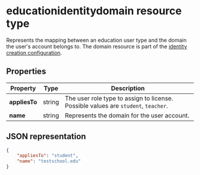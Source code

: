 # educationidentitydomain resource type

Represents the mapping between an education user type and the domain the user's account belongs to. The domain resource is part of the [identity creation configuration](educationidentitycreationconfiguration.md). 

## Properties

| Property | Type | Description |
|-|-|-|
| **appliesTo** | string |  The user role type to assign to license. Possible values are `student`, `teacher`.      |
| **name** | string |  Represents the domain for the user account.         |

## JSON representation

```json
{
    "appliesTo": "student",
    "name": "testschool.edu"
}
```
